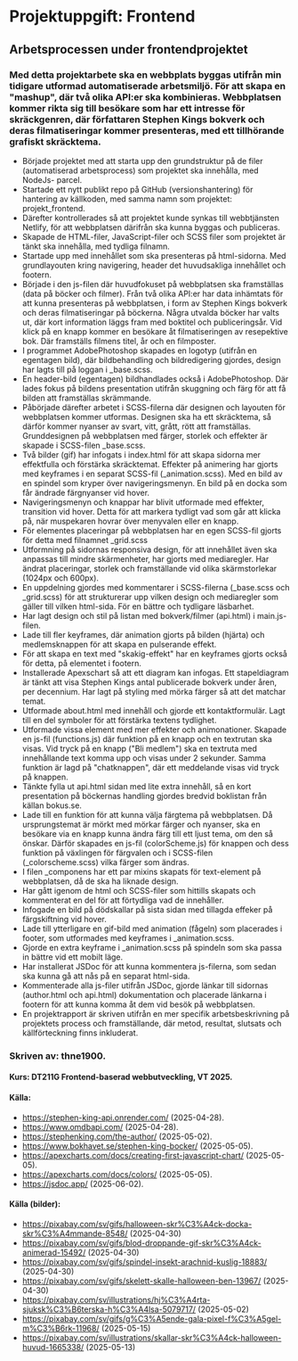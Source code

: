 # Projektuppgift: Frontend
## Arbetsprocessen under frontendprojektet

### Med detta projektarbete ska en webbplats byggas utifrån min tidigare utformad automatiserade arbetsmiljö. För att skapa en "mashup", där två olika API:er ska kombinieras. Webbplatsen kommer rikta sig till besökare som har ett intresse för skräckgenren, där författaren Stephen Kings bokverk och deras filmatiseringar kommer presenteras, med ett tillhörande grafiskt skräcktema. 

- Började projektet med att starta upp den grundstruktur på de filer (automatiserad arbetsprocess) som projektet ska innehålla, med NodeJs- parcel. 
- Startade ett nytt publikt repo på GitHub (versionshantering) för hantering av källkoden, med samma namn som projektet: projekt_frontend. 
- Därefter kontrollerades så att projektet kunde synkas till webbtjänsten Netlify, för att webbplatsen därifrån ska kunna byggas och publiceras.
- Skapade de HTML-filer, JavaScript-filer och SCSS filer som projektet är tänkt ska innehålla, med tydliga filnamn.
- Startade upp med innehållet som ska presenteras på html-sidorna. Med grundlayouten kring navigering, header det huvudsakliga innehållet och footern.
- Började i den js-filen där huvudfokuset på webbplatsen ska framställas (data på böcker och filmer). Från två olika API:er har data inhämtats för att kunna presenteras på webbplatsen, i form av Stephen Kings bokverk och deras filmatiseringar på böckerna. Några utvalda böcker har valts ut, där kort information läggs fram med boktitel och publiceringsår. Vid klick på en knapp kommer en besökare åt filmatiseringen av resepektive bok. Där framställs filmens titel, år och en filmposter.   
- I programmet AdobePhotoshop skapades en logotyp (utifrån en egentagen bild), där bildbehandling och bildredigering gjordes, design har lagts till på loggan i _base.scss. 
- En header-bild (egentagen) bildhandlades också i AdobePhotoshop. Där lades fokus på bildens presentation utifrån skuggning och färg för att få bilden att framställas skrämmande.    
- Påbörjade därefter arbetet i SCSS-filerna där designen och layouten för webbplatsen kommer utformas. Designen ska ha ett skräcktema, så därför kommer nyanser av svart, vitt, grått, rött att framställas. Grunddesignen på webbplatsen med färger, storlek och effekter är skapade i SCSS-filen _base.scss.
- Två bilder (gif) har infogats i index.html för att skapa sidorna mer effektfulla och förstärka skräcktemat. Effekter på animering har gjorts med keyframes i en separat SCSS-fil (_animation.scss). Med en bild av en spindel som kryper över navigeringsmenyn. En bild på en docka som får ändrade färgnyanser vid hover.  
- Navigeringsmenyn och knappar har blivit utformade med effekter, transition vid hover. Detta för att markera tydligt vad som går att klicka på, när muspekaren hovrar över menyvalen eller en knapp. 
- För elementes placeringar på webbplatsen har en egen SCSS-fil gjorts för detta med filnamnet _grid.scss 
- Utformning på sidornas responsiva design, för att innehållet även ska anpassas till mindre skärmenheter, har gjorts med mediaregler. Har ändrat placeringar, storlek och framställande vid olika skärmstorlekar (1024px och 600px). 
- En uppdelning gjordes med kommentarer i SCSS-filerna (_base.scss och _grid.scss) för att strukturerar upp vilken design och mediaregler som gäller till vilken html-sida. För en bättre och tydligare läsbarhet. 
- Har lagt design och stil på listan med bokverk/filmer (api.html) i main.js-filen.
- Lade till fler keyframes, där animation gjorts på bilden (hjärta) och medlemsknappen för att skapa en pulserande effekt. 
- För att skapa en text med "skakig-effekt" har en keyframes gjorts också för detta, på elementet i footern.
- Installerade Apexschart så att ett diagram kan infogas. Ett stapeldiagram är tänkt att visa Stephen Kings antal publicerade bokverk under åren, per decennium. Har lagt på styling med mörka färger så att det matchar temat. 
- Utformade about.html med innehåll och gjorde ett kontaktformulär. Lagt till en del symboler för att förstärka textens tydlighet. 
- Utformade vissa element med mer effekter och animonationer. Skapade en js-fil (functions.js) där funktion på en knapp och en textrutan ska visas. Vid tryck på en knapp ("Bli medlem") ska en textruta med innehållande text komma upp och visas under 2 sekunder. Samma funktion är lagd på "chatknappen", där ett meddelande visas vid tryck på knappen. 
- Tänkte fylla ut api.html sidan med lite extra innehåll, så en kort presentation på böckernas handling gjordes bredvid boklistan från källan bokus.se. 
- Lade till en funktion för att kunna välja färgtema på webbplatsen. Då ursprungstemat är mörkt med mörkar färger och nyanser, ska en besökare via en knapp kunna ändra färg till ett ljust tema, om den så önskar. Därför skapades en js-fil (colorScheme.js) för knappen och dess funktion på växlingen för färgvalen och i SCSS-filen (_colorscheme.scss) vilka färger som ändras. 
- I filen _componens har ett par mixins skapats för text-element på webbplatsen, då de ska ha liknade design.
- Har gått igenom de html och SCSS-filer som hittills skapats och kommenterat en del för att förtydliga vad de innehåller.  
- Infogade en bild på dödskallar på sista sidan med tillagda effeker på färgskiftning vid hover. 
- Lade till ytterligare en gif-bild med animation (fågeln) som placerades i footer, som utformades med keyframes i _animation.scss. 
- Gjorde en extra keyframe i _animation.scss på spindeln som ska passa in bättre vid ett mobilt läge. 
- Har installerat JSDoc för att kunna kommentera js-filerna, som sedan ska kunna gå att nås på en separat html-sida. 
- Kommenterade alla js-filer utifrån JSDoc, gjorde länkar till sidornas (author.html och api.html) dokumentation och placerade länkarna i footern för att kunna komma åt dem vid besök på webbplatsen. 
- En projektrapport är skriven utifrån en mer specifik arbetsbeskrivning på projektets process och framställande, där metod, resultat, slutsats och källförteckning finns inkluderat. 


### Skriven av: thne1900.
#### Kurs: DT211G Frontend-baserad webbutveckling, VT 2025.

#### Källa:
- https://stephen-king-api.onrender.com/ (2025-04-28).
- https://www.omdbapi.com/ (2025-04-28).
- https://stephenking.com/the-author/ (2025-05-02).
- https://www.bokhavet.se/stephen-king-bocker/ (2025-05-05).
- https://apexcharts.com/docs/creating-first-javascript-chart/ (2025-05-05).
- https://apexcharts.com/docs/colors/ (2025-05-05).
- https://jsdoc.app/ (2025-06-02).

#### Källa (bilder):
- https://pixabay.com/sv/gifs/halloween-skr%C3%A4ck-docka-skr%C3%A4mmande-8548/ (2025-04-30)
- https://pixabay.com/sv/gifs/blod-droppande-gif-skr%C3%A4ck-animerad-15492/ (2025-04-30)
- https://pixabay.com/sv/gifs/spindel-insekt-arachnid-kuslig-18883/ (2025-04-30)
- https://pixabay.com/sv/gifs/skelett-skalle-halloween-ben-13967/ (2025-04-30)
- https://pixabay.com/sv/illustrations/hj%C3%A4rta-sjuksk%C3%B6terska-h%C3%A4lsa-5079717/ (2025-05-02)
- https://pixabay.com/sv/gifs/g%C3%A5ende-gala-pixel-f%C3%A5gel-m%C3%B6rk-11968/ (2025-05-15)
- https://pixabay.com/sv/illustrations/skallar-skr%C3%A4ck-halloween-huvud-1665338/ (2025-05-13)
